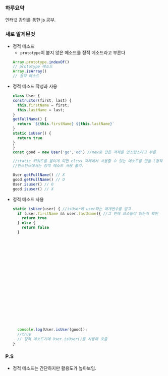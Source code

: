 ### 하루요약
인터넷 강의를 통한 js 공부.

### 새로 알게된것
- 정적 메소드
  - `prototype`이 붙지 않은 메소드를 정적 메소드라고 부른다
  ```js
  Array.prototype.indexOf()
  // prototype 메소드
  Array.isArray()
  // 정적 메소드
  ```
- 정적 메소드 작성과 사용
  ```js
  class User {
  constructor(first, last) {
    this.firstName = first;
    this.lastName = last;
  }
  getFullName() {
    return `${this.firstName} ${this.lastName}`
  }
  static isUser() {  
    return true  
  }
  }
  const good = new User('go','od') //new로 만든 객체를 인스턴스라고 부름
  
  //static 키워드를 붙이게 되면 clsss 자체에서 사용할 수 있는 메소드를 만듦 (정적 메소드)
  //인스턴스에서는 정적 메소드 사용 불가.
  
  User.getFullName() // X
  good.getFullName() // O
  User.isuser() // O
  good.isuser() // X
  ```
- 정적 메소드 사용  
  ```js
  static isUser(user) { //isUser에 user라는 매개변수를 받고
    if (user.firstName && user.lastName){ //그 안에 요소들이 있는지 확인
      return true
    } else {
      return false
    }





















    console.log(User.isUser(good)); 
    //true
    // 정적 메소드기에 User.isUser()를 사용해 호출
  }
### P.S

- 정적 메소드는 간단하지만 활용도가 높아보임.